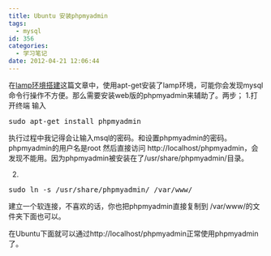 ```yaml
---
title: Ubuntu 安装phpmyadmin
tags:
  - mysql
id: 356
categories:
  - 学习笔记
date: 2012-04-21 12:06:44
---
```


   在[lamp环境搭建](http://leaver.me/archives/196.html)这篇文章中，使用apt-get安装了lamp环境，可能你会发现mysql命令行操作不方便。那么需要安装web版的phpmyadmin来辅助了。两步；
1.打开终端 输入
<pre lang="c">
sudo apt-get install phpmyadmin
</pre>
执行过程中我记得会让输入msql的密码。和设置phpmyadmin的密码。phpmyadmin的用户名是root
然后直接访问 http://localhost/phpmyadmin，会发现不能用。因为phpmyadmin被安装在了/usr/share/phpmyadmin/目录。

2.
<pre lang="c">sudo ln -s /usr/share/phpmyadmin/ /var/www/</pre>

建立一个软连接，不喜欢的话，你也把phpmyadmin直接复制到 /var/www/的文件夹下面也可以。

在Ubuntu下面就可以通过http://localhost/phpmyadmin正常使用phpmyadmin了。